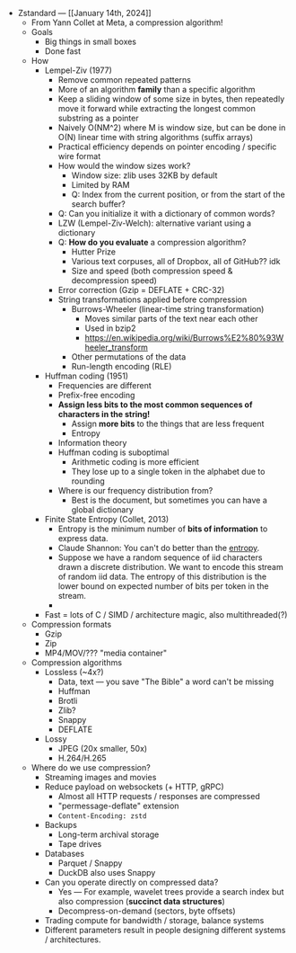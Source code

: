 - Zstandard — [[January 14th, 2024]]
    - From Yann Collet at Meta, a compression algorithm!
    - Goals
        - Big things in small boxes
        - Done fast
    - How
        - Lempel-Ziv (1977)
            - Remove common repeated patterns
            - More of an algorithm __family__ than a specific algorithm
            - Keep a sliding window of some size in bytes, then repeatedly move it forward while extracting the longest common substring as a pointer
            - Naively O(NM^2) where M is window size, but can be done in O(N) linear time with string algorithms (suffix arrays)
            - Practical efficiency depends on pointer encoding / specific wire format
            - How would the window sizes work?
                - Window size: zlib uses 32KB by default
                - Limited by RAM
                - Q: Index from the current position, or from the start of the search buffer?
            - Q: Can you initialize it with a dictionary of common words?
            - LZW (Lempel-Ziv-Welch): alternative variant using a dictionary
            - Q: __How do you evaluate__ a compression algorithm?
                - Hutter Prize
                - Various text corpuses, all of Dropbox, all of GitHub?? idk
                - Size and speed (both compression speed & decompression speed)
            - Error correction (Gzip = DEFLATE + CRC-32)
            - String transformations applied before compression
                - Burrows-Wheeler (linear-time string transformation)
                    - Moves similar parts of the text near each other
                    - Used in bzip2
                    - https://en.wikipedia.org/wiki/Burrows%E2%80%93Wheeler_transform
                - Other permutations of the data
                - Run-length encoding (RLE)
        - Huffman coding (1951)
            - Frequencies are different
            - Prefix-free encoding
            - **Assign less bits to the most common sequences of characters in the string!**
                - Assign __more bits__ to the things that are less frequent
                - Entropy
            - Information theory
            - Huffman coding is suboptimal
                - Arithmetic coding is more efficient
                - They lose up to a single token in the alphabet due to rounding
            - Where is our frequency distribution from?
                - Best is the document, but sometimes you can have a global dictionary
        - Finite State Entropy (Collet, 2013)
            - Entropy is the minimum number of __bits of information__ to express data.
            - Claude Shannon: You can't do better than the [entropy](https://en.wikipedia.org/wiki/Shannon%27s_source_coding_theorem).
            - Suppose we have a random sequence of iid characters drawn a discrete distribution. We want to encode this stream of random iid data. The entropy of this distribution is the lower bound on expected number of bits per token in the stream.
            - 
        - Fast = lots of C / SIMD / architecture magic, also multithreaded(?)
    - Compression formats
        - Gzip
        - Zip
        - MP4/MOV/??? "media container"
    - Compression algorithms
        - Lossless (~4x?)
            - Data, text — you save "The Bible" a word can't be missing
            - Huffman
            - Brotli
            - Zlib?
            - Snappy
            - DEFLATE
        - Lossy
            - JPEG (20x smaller, 50x)
            - H.264/H.265
    - Where do we use compression?
        - Streaming images and movies
        - Reduce payload on websockets (+ HTTP, gRPC)
            - Almost all HTTP requests / responses are compressed
            - "permessage-deflate" extension
            - `Content-Encoding: zstd`
        - Backups
            - Long-term archival storage
            - Tape drives
        - Databases
            - Parquet / Snappy
            - DuckDB also uses Snappy
        - Can you operate directly on compressed data?
            - Yes — For example, wavelet trees provide a search index but also compression (__succinct data structures__)
            - Decompress-on-demand (sectors, byte offsets)
        - Trading compute for bandwidth / storage, balance systems
        - Different parameters result in people designing different systems / architectures.
